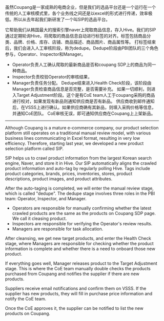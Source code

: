 虽然Coupang是一家成熟的电商企业，但是我们的选品平台还是一个运行在一个传统的人工审核模式里，各个业务线之间还是以excel的形式进行传递，效率极低。所以从去年起我们新研发了一个叫SIP的选品平台。

它帮助我们从韩国最大的搜索引擎naver上爬取商品信息，存入Hive。我们的SIP通过定期轮询Hive，将爬取的商品信息自动进行标签的对齐。标签包括商品分类、品牌、价格、库存、店铺、商品描述、商品图片、商品属性等。
打标签结束后，我们会进入人工审核阶段，称为dedupe。Dedupe阶段由PBI团队的三个角色参与，Operator、Inspector和Manager。
* Operator负责人工确认爬取的最新商品是否和coupang SDP上的商品为同一种商品。
* Inspector负责校验Operator的审核结果，
* Manager负责任务分配。
Dedupe结束进入Health Check阶段，该阶段由Manager负责检查商品信息是否完整，是否需要补充。
如果一切顺利，则进入Target Adjustment阶段。这个是有CoE team人工于coupang采购的商品进行校对，如果发现有新品则通知供应商是否有新品。
供应商收到邮件通知后，在VSSS上进行确认。如果供应商确有其新品，则填入采购价格等信息，并通知CoE团队。
CoE审核无误，即可通知供应商在Coupang上上架新品。

---
Although Coupang is a mature e-commerce company, our product selection platform still operates on a traditional manual review model, with various business lines communicating in Excel format, resulting in very low efficiency. Therefore, starting last year, we developed a new product selection platform called SIP.

SIP helps us to crawl product information from the largest Korean search engine, Naver, and store it in Hive. Our SIP automatically aligns the crawled product information and auto-tag by regularly polling Hive. Tags include product categories, brands, prices, inventories, stores, product descriptions, product images, and product attributes.

After the auto-taging is completed, we will enter the manual review stage, which is called "dedupe". The dedupe stage involves three roles in the PBI team: Operator, Inspector, and Manager.

* Operators are responsible for manually confirming whether the latest crawled products are the same as the products on Coupang SDP page. We call it cleasing product.
* Inspectors are responsible for verifying the Operator's review results.
* Managers are responsible for task allocation.

After cleansing, we get new target products, and enter the Health Check stage, where Managers are responsible for checking whether the product information is complete and whether there is a need to onboard those new product.

If everything goes well, Manager releases product to the Target Adjustment stage. This is where the CoE team manually double checks the products purchased from Coupang and notifies the supplier if there are new products.

Suppliers receive email notifications and confirm them on VSSS. If the supplier has new products, they will fill in purchase price information and notify the CoE team.

Once the CoE approves it, the supplier can be notified to list the new products on Coupang.
